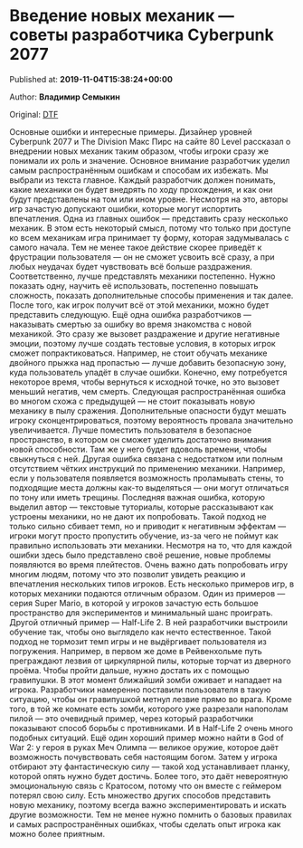 
# Введение новых механик — советы разработчика Cyberpunk 2077

Published at: **2019-11-04T15:38:24+00:00**

Author: **Владимир Семыкин**

Original: [DTF](https://dtf.ru/gamedev/78756-vvedenie-novyh-mehanik-sovety-razrabotchika-cyberpunk-2077)

Основные ошибки и интересные примеры.
Дизайнер уровней Cyberpunk 2077 и The Division Макс Пирс на сайте 80 Level рассказал о внедрении новых механик таким образом, чтобы игроки сразу же понимали их роль и значение. Основное внимание разработчик уделил самым распространённым ошибкам и способам их избежать. Мы выбрали из текста главное.
Каждый разработчик должен понимать, какие механики он будет внедрять по ходу прохождения, и как они будут представлены на том или ином уровне. Несмотря на это, авторы игр зачастую допускают ошибки, которые могут испортить впечатления.
Одна из главных ошибок — представить сразу несколько механик. В этом есть некоторый смысл, потому что только при доступе ко всем механикам игра принимает ту форму, которая задумывалась с самого начала. Тем не менее такое действие скорее приведёт к фрустрации пользователя — он не сможет усвоить всё сразу, а при любых неудачах будет чувствовать всё больше раздражения.
Соответственно, лучше представлять механики постепенно. Нужно показать одну, научить её использовать, постепенно повышать сложность, показать дополнительные способы применения и так далее. После того, как игрок получит всё от этой механики, можно будет представить следующую.
Ещё одна ошибка разработчиков — наказывать смертью за ошибку во время знакомства с новой механикой. Это сразу же вызовет раздражение и другие негативные эмоции, поэтому лучше создать тестовые условия, в которых игрок сможет попрактиковаться.
Например, не стоит обучать механике двойного прыжка над пропастью — лучше добавить безопасную зону, куда пользователь упадёт в случае ошибки. Конечно, ему потребуется некоторое время, чтобы вернуться к исходной точке, но это вызовет меньший негатив, чем смерть.
Следующая распространённая ошибка во многом схожа с предыдущей — не стоит показывать новую механику в пылу сражения. Дополнительные опасности будут мешать игроку сконцентрироваться, поэтому вероятность провала значительно увеличивается. Лучше поместить пользователя в безопасное пространство, в котором он сможет уделить достаточно внимания новой способности. Там же у него будет вдоволь времени, чтобы свыкнуться с ней.
Другая ошибка связана с недостатком или полным отсутствием чётких инструкций по применению механики. Например, если у пользователя появляется возможность проламывать стены, то подходящие места должны как-то выделяться — они могут отличаться по тону или иметь трещины.
Последняя важная ошибка, которую выделил автор — текстовые туториалы, которые рассказывают как устроены механики, но не дают их попробовать. Такой подход не только сильно сбивает темп, но и приводит к негативным эффектам — игроки могут просто пропустить обучение, из-за чего не поймут как правильно использовать эти механики.
Несмотря на то, что для каждой ошибки здесь было представлено своё решение, новые проблемы появляются во время плейтестов. Очень важно дать попробовать игру многим людям, потому что это позволит увидеть реакцию и впечатления нескольких типов игроков.
Есть несколько примеров игр, в которых механики подаются отличным образом. Один из примеров — серия Super Mario, в которой у игроков зачастую есть большое пространство для экспериментов и минимальный шанс проиграть.
Другой отличный пример — Half-Life 2. В ней разработчики выстроили обучение так, чтобы оно выглядело как нечто естественное. Такой подход не тормозит темп игры и не выдёргивает пользователя из погружения. Например, в первом же доме в Рейвенхольме путь преграждают лезвия от циркулярной пилы, которые торчат из дверного проёма.
Чтобы пройти дальше, нужно достать их с помощью гравипушки. В этот момент ближайший зомби оживает и нападает на игрока. Разработчики намеренно поставили пользователя в такую ситуацию, чтобы он гравипушкой метнул лезвие прямо во врага. Кроме того, в той же комнате есть зомби, которого уже разрезали напополам пилой — это очевидный пример, через который разработчики показывают способ борьбы с противниками. И в Half-Life 2 очень много подобных ситуаций.
Ещё один хороший пример можно найти в God of War 2: у героя в руках Меч Олимпа — великое оружие, которое даёт возможность почувствовать себя настоящим богом. Затем у игрока отбирают эту фантастическую силу — такой ход устанавливает планку, которой опять нужно будет достичь. Более того, это даёт невероятную эмоциональную связь с Кратосом, потому что он вместе с геймером потерял свою силу.
Есть множество других способов представить новую механику, поэтому всегда важно экспериментировать и искать другие возможности. Тем не менее нужно помнить о базовых правилах и самых распространённых ошибках, чтобы сделать опыт игрока как можно более приятным.
